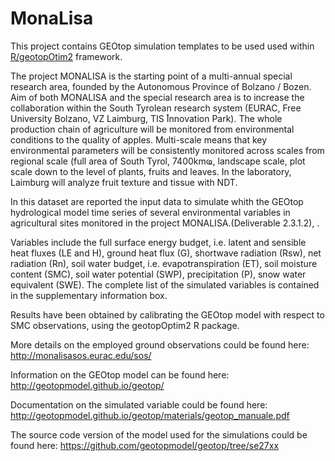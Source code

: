 # MonaLisa
This  project contains GEOtop simulation templates to be used used within  [R/geotopOtim2](https://github.com/ecor/geotopOptim2) framework.  


The project MONALISA is the starting point of a multi-annual special research area, founded by the Autonomous Province of Bolzano / Bozen. Aim of both MONALISA and the special research area is to increase the collaboration within the South Tyrolean research system (EURAC, Free University Bolzano, VZ Laimburg, TIS ֠Innovation Park). The whole production chain of agriculture will be monitored from environmental conditions to the quality of apples. Multi-scale means that key environmental parameters will be consistently monitored across scales from regional scale (full area of South Tyrol, 7400kmҩ, landscape scale, plot scale down to the level of plants, fruits and leaves. In the laboratory, Laimburg will analyze fruit texture and tissue with NDT.

In this dataset are reported  the input data to simulate whith the GEOtop hydrological model time series of several environmental variables in agricultural sites monitored in the project MONALISA.(Deliverable 2.3.1.2), .

Variables include the full surface energy budget, i.e. latent and sensible heat fluxes (LE and H), ground heat flux (G), shortwave radiation (Rsw), net radiation (Rn), soil water budget, i.e. evapotranspiration (ET), soil moisture content (SMC), soil water potential (SWP), precipitation (P), snow water equivalent (SWE). The complete list of the simulated variables is contained in the supplementary information box.

Results have been obtained by calibrating the GEOtop model with respect to SMC observations, using the geotopOptim2 R package.

More details on the employed ground observations could be found here: http://monalisasos.eurac.edu/sos/ 

Information on the GEOtop model can be found here: http://geotopmodel.github.io/geotop/ 

Documentation on the simulated variable could be found here: http://geotopmodel.github.io/geotop/materials/geotop_manuale.pdf 

The source code version of the model used for the simulations could be found here: https://github.com/geotopmodel/geotop/tree/se27xx 

